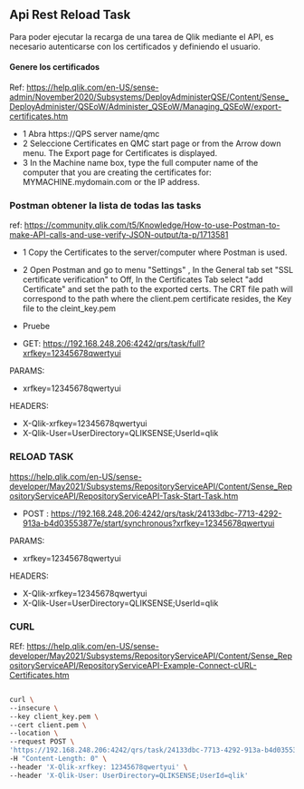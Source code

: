 ## Api Rest Reload Task

Para poder ejecutar la recarga de una tarea de Qlik mediante el API, es necesario autenticarse con los certificados y definiendo el usuario.


#### Genere los certificados

Ref: https://help.qlik.com/en-US/sense-admin/November2020/Subsystems/DeployAdministerQSE/Content/Sense_DeployAdminister/QSEoW/Administer_QSEoW/Managing_QSEoW/export-certificates.htm

- 1 Abra https://QPS server name/qmc
- 2 Seleccione Certificates en QMC start page or from the Arrow down menu. The Export page for Certificates is displayed.
- 3 In the Machine name box, type the full computer name of the computer that you are creating the certificates for: MYMACHINE.mydomain.com or the IP address.
  

### Postman obtener la lista de todas las tasks

ref: https://community.qlik.com/t5/Knowledge/How-to-use-Postman-to-make-API-calls-and-use-verify-JSON-output/ta-p/1713581

- 1 Copy the Certificates to the server/computer where Postman is used.
- 2 Open Postman and go to menu "Settings" , In the General tab set "SSL certificate verification" to Off, In the Certificates Tab select "add Certificate" and set the path to the exported certs. The CRT file path will correspond to the path where the client.pem certificate resides, the Key file to the cleint_key.pem
- Pruebe

- GET: https://192.168.248.206:4242/qrs/task/full?xrfkey=12345678qwertyui

PARAMS:

- xrfkey=12345678qwertyui

HEADERS:

- X-Qlik-xrfkey=12345678qwertyui
- X-Qlik-User=UserDirectory=QLIKSENSE;UserId=qlik

### RELOAD TASK

https://help.qlik.com/en-US/sense-developer/May2021/Subsystems/RepositoryServiceAPI/Content/Sense_RepositoryServiceAPI/RepositoryServiceAPI-Task-Start-Task.htm


- POST :  https://192.168.248.206:4242/qrs/task/24133dbc-7713-4292-913a-b4d03553877e/start/synchronous?xrfkey=12345678qwertyui

PARAMS:

- xrfkey=12345678qwertyui

HEADERS:

- X-Qlik-xrfkey=12345678qwertyui
- X-Qlik-User=UserDirectory=QLIKSENSE;UserId=qlik

### CURL

REf: https://help.qlik.com/en-US/sense-developer/May2021/Subsystems/RepositoryServiceAPI/Content/Sense_RepositoryServiceAPI/RepositoryServiceAPI-Example-Connect-cURL-Certificates.htm


```sh

curl \
--insecure \
--key client_key.pem \
--cert client.pem \
--location \
--request POST \
'https://192.168.248.206:4242/qrs/task/24133dbc-7713-4292-913a-b4d03553877e/start/synchronous?xrfkey=12345678qwertyui' \
-H "Content-Length: 0" \
--header 'X-Qlik-xrfkey: 12345678qwertyui' \
--header 'X-Qlik-User: UserDirectory=QLIKSENSE;UserId=qlik'



``` 


